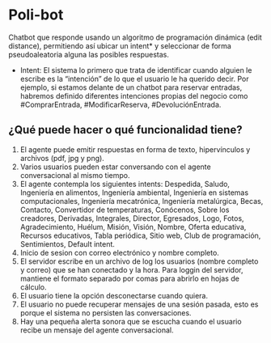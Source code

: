 # Poli-bot

Chatbot que responde usando un algoritmo de programación dinámica (edit distance), permitiendo así ubicar un intent* y seleccionar de forma pseudoaleatoria alguna
las posibles respuestas.

* Intent: El sistema lo primero que trata de identificar cuando alguien le escribe es la “intención” de lo que el usuario le ha querido decir. 
Por ejemplo, si estamos delante de un chatbot para reservar entradas, habremos definido diferentes intenciones propias del negocio 
como #ComprarEntrada, #ModificarReserva, #DevoluciónEntrada.

## ¿Qué puede hacer o qué funcionalidad tiene?
1. El agente puede emitir respuestas en forma de texto, hipervínculos y archivos (pdf, jpg y png).
2. Varios usuarios pueden estar conversando con el agente conversacional al mismo tiempo.
3. El agente contempla los siguientes intents: Despedida, Saludo, Ingeniería en alimentos, Ingeniería ambiental, Ingeniería en sistemas computacionales, 
Ingeniería mecatrónica, Ingeniería metalúrgica, Becas, Contacto, Convertidor de temperaturas, Conócenos, Sobre los creadores, Derivadas, Integrales, Director, 
Egresados, Logo, Fotos, Agradecimiento, Huélum, Misión, Visión, Nombre, Oferta educativa, Recursos educativos, Tabla periódica, Sitio web, Club de programación, 
Sentimientos, Default intent.
4. Inicio de sesion con correo electrónico y nombre completo.
5. El servidor escribe en un archivo de log los usuarios (nombre completo y correo) que se han conectado y la hora. Para loggin del servidor, 
mantiene el formato separado por comas para abrirlo en hojas de cálculo.
6. El usuario tiene la opción desconectarse cuando quiera.
7. El usuario no puede recuperar mensajes de una sesión pasada, esto es porque el sistema no persisten las conversaciones.
8. Hay una pequeña alerta sonora que se escucha cuando el usuario recibe un mensaje del agente conversacional.






